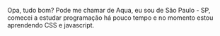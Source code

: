 Opa, tudo bom? Pode me chamar de Aqua, eu sou de São Paulo - SP, comecei a estudar programação há pouco tempo e no momento estou aprendendo CSS e javascript.
